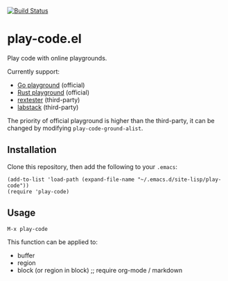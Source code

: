 [![Build Status](https://travis-ci.com/twlz0ne/play-code.el.svg?branch=master)](https://travis-ci.com/twlz0ne/play-code.el)

# play-code.el

Play code with online playgrounds.

Currently support:

- [Go playground](https://play.golang.org/)     (official)
- [Rust playground](https://play.rust-lang.org) (official)
- [rextester](https://rextester.com)            (third-party)
- [labstack](https://code.labstack.com)         (third-party)

The priority of official playground is higher than the third-party, it can be changed by modifying `play-code-ground-alist`.

## Installation

Clone this repository, then add the following to your `.emacs`:

```elisp
(add-to-list 'load-path (expand-file-name "~/.emacs.d/site-lisp/play-code"))
(require 'play-code)
```

## Usage

```
M-x play-code
```

This function can be applied to:

- buffer
- region
- block (or region in block) ;; require org-mode / markdown
